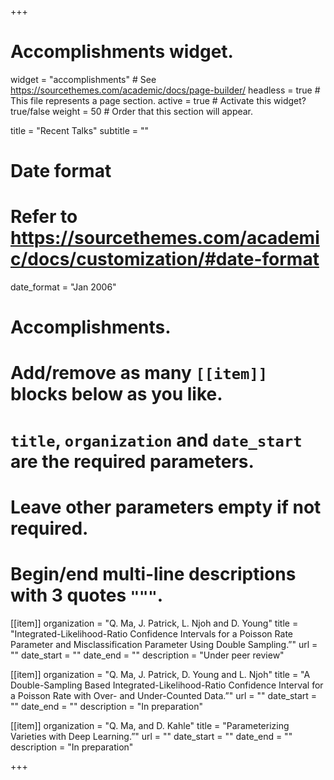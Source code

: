 +++
# Accomplishments widget.
widget = "accomplishments"  # See https://sourcethemes.com/academic/docs/page-builder/
headless = true  # This file represents a page section.
active = true  # Activate this widget? true/false
weight = 50  # Order that this section will appear.

title = "Recent Talks"
subtitle = ""

# Date format
#   Refer to https://sourcethemes.com/academic/docs/customization/#date-format
date_format = "Jan 2006"

# Accomplishments.
#   Add/remove as many `[[item]]` blocks below as you like.
#   `title`, `organization` and `date_start` are the required parameters.
#   Leave other parameters empty if not required.
#   Begin/end multi-line descriptions with 3 quotes `"""`.
 
 [[item]]
  organization = "Q. Ma, J. Patrick, L. Njoh and D. Young"
  title = "Integrated-Likelihood-Ratio Confidence Intervals for a Poisson Rate Parameter and Misclassification Parameter Using Double Sampling.”"
  url = ""
  date_start = ""
  date_end = ""
  description = "Under peer review"
  
  [[item]]
  organization = "Q. Ma, J. Patrick, D. Young and L. Njoh"
  title = "A Double-Sampling Based Integrated-Likelihood-Ratio Confidence Interval for a Poisson Rate with Over- and Under-Counted Data.”"
  url = ""
  date_start = ""
  date_end = ""
  description = "In preparation"
  
  [[item]]
  organization = "Q. Ma, and D. Kahle"
  title = "Parameterizing Varieties with Deep Learning.”"
  url = ""
  date_start = ""
  date_end = ""
  description = "In preparation"

+++
